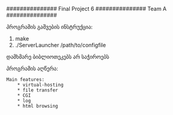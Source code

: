 ###############
Final Project 6
###############
Team A
###############

პროგრამის გაშვების ინსტრუქცია:

1) make
2) ./ServerLauncher /path/to/configfile

დამხმარე ბიბლიოთეკებს არ საჭიროებს


პროგრამის აღწერა:

	Main features:
		* virtual-hosting
		* file transfer
		* CGI
		* log
		* html browsing




